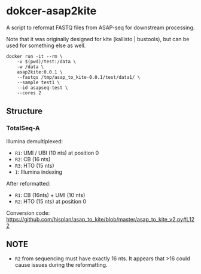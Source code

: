 # dokcer-asap2kite

A script to reformat FASTQ files from ASAP-seq for downstream processing.

Note that it was originally designed for kite (kallisto | bustools), but can be used for something else as well.

```
docker run -it --rm \
    -v $(pwd)/test:/data \
    -w /data \
    asap2kite:0.0.1 \
    --fastqs /tmp/asap_to_kite-0.0.1/test/data1/ \
    --sample test1 \
    --id asapseq-test \
    --cores 2
```

## Structure

### TotalSeq-A

Illumina demultiplexed:

- `R1`: UMI / UBI (10 nts) at position 0
- `R2`: CB (16 nts)
- `R3`: HTO (15 nts)
- `I`: Illumina indexing

After reformatted:

- `R1`: CB (16nts) + UMI (10 nts)
- `R2`: HTO (15 nts) at position 0

Conversion code: https://github.com/hisplan/asap_to_kite/blob/master/asap_to_kite_v2.py#L122

## NOTE

- `R2` from sequencing must have exactly 16 nts. It appears that >16 could cause issues during the reformatting.
